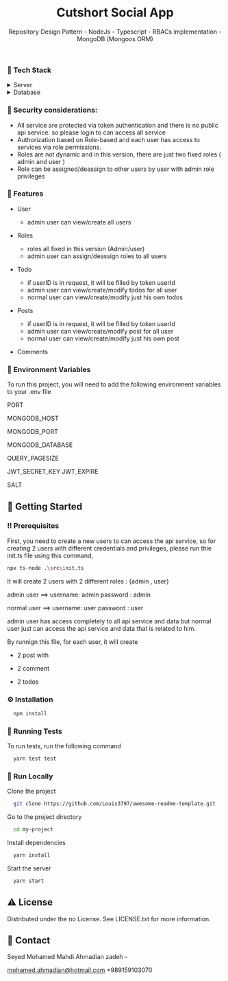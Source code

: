 <div align="center">

  <h1>Cutshort Social App</h1>
  
  <p>
    Repository Design Pattern - NodeJs - Typescript - RBACs implementation - MongoDB (Mongoos ORM)
  </p>

</div>

<br />

<!-- TechStack -->

### :space_invader: Tech Stack

<details>
  <summary>Server</summary>
  <ul>
    <li><a href="https://www.typescriptlang.org/">Typescript</a></li>
    <li><a href="https://expressjs.com/">Express.js</a></li>
  </ul>
</details>

<details>
<summary>Database</summary>
  <ul>
    <li><a href="https://www.mongodb.com/">MongoDB</a></li>
  </ul>
</details>


### :dart: Security considerations:
 - All service are protected via token authentication and there is no public api service. so please login to can access all service
 - Authorization based on Role-based and each user has access to services via role permissions.
 - Roles are not dynamic and in this version, there are just two fixed roles  ( admin and user )
 - Role can be assigned/deassign to other users by user with admin role privileges



<!-- Features -->

### :dart: Features

- User
  - admin user can view/create all users

- Roles
  - roles all fixed in this version (Admin/user)
  - admin user can assign/deassign roles to all users

- Todo
  - if userID is in request, it will be filled by token userId
  - admin user can view/create/modify todos for all user
  - normal user can view/create/modify just his own todos
  
- Posts
  - if userID is in request, it will be filled by token userId
  - admin user can view/create/modify post for all user
  - normal user can view/create/modify just his own post
  
- Comments

<!-- Color Reference -->

<!-- Env Variables -->

### :key: Environment Variables

To run this project, you will need to add the following environment variables to your .env file

PORT

MONGODB_HOST

MONGODB_PORT

MONGODB_DATABASE

QUERY_PAGESIZE

JWT_SECRET_KEY
JWT_EXPIRE

SALT

<!-- Getting Started -->

## :toolbox: Getting Started

<!-- Prerequisites -->

### :bangbang: Prerequisites

First, you need to create a new users to can access the api service, so for creating 2 users with different credentials and privileges, please run thie init.ts file using this command,

```bash
npx ts-node .\src\init.ts
```

It will create 2 users with 2 different roles : {admin , user}

admin user ==> username: admin password : admin

normal user ==> username: user password : user

admin user has access completely to all api service and data but normal user just can access the api service and data that is related to him.

By runnign this file, for each user, it will create
- 2 post with

- 2 comment

- 2 todos

<!-- Installation -->

### :gear: Installation

```bash
  npm install
```

<!-- Running Tests -->

### :test_tube: Running Tests

To run tests, run the following command

```bash
  yarn test test
```

<!-- Run Locally -->

### :running: Run Locally

Clone the project

```bash
  git clone https://github.com/Louis3797/awesome-readme-template.git
```

Go to the project directory

```bash
  cd my-project
```

Install dependencies

```bash
  yarn install
```

Start the server

```bash
  yarn start
```

<!-- License -->

## :warning: License

Distributed under the no License. See LICENSE.txt for more information.

<!-- Contact -->

## :handshake: Contact

Seyed Mohamed Mahdi Ahmadian zadeh -

mohamed.ahmadian@hotmail.com
+989159103070
